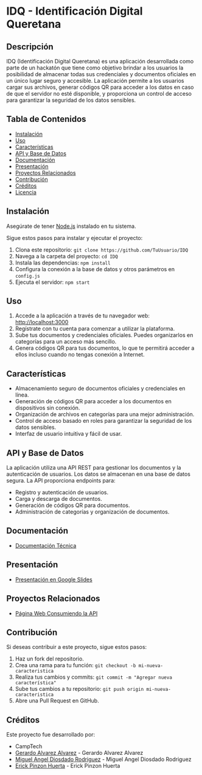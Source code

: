 # IDQ - Identificación Digital Queretana

## Descripción

IDQ (Identificación Digital Queretana) es una aplicación desarrollada como parte de un hackatón que tiene como objetivo brindar a los usuarios la posibilidad de almacenar todas sus credenciales y documentos oficiales en un único lugar seguro y accesible. La aplicación permite a los usuarios cargar sus archivos, generar códigos QR para acceder a los datos en caso de que el servidor no esté disponible, y proporciona un control de acceso para garantizar la seguridad de los datos sensibles.

## Tabla de Contenidos

- [Instalación](#instalación)
- [Uso](#uso)
- [Características](#características)
- [API y Base de Datos](#api-y-base-de-datos)
- [Documentación](#documentación)
- [Presentación](#presentación)
- [Proyectos Relacionados](#proyectos-relacionados)
- [Contribución](#contribución)
- [Créditos](#créditos)
- [Licencia](#licencia)

## Instalación

Asegúrate de tener [Node.js](https://nodejs.org/) instalado en tu sistema.

Sigue estos pasos para instalar y ejecutar el proyecto:

1. Clona este repositorio: `git clone https://github.com/TuUsuario/IDQ`
2. Navega a la carpeta del proyecto: `cd IDQ`
3. Instala las dependencias: `npm install`
4. Configura la conexión a la base de datos y otros parámetros en `config.js`
5. Ejecuta el servidor: `npm start`

## Uso

1. Accede a la aplicación a través de tu navegador web: [http://localhost:3000](http://localhost:3000)
2. Regístrate con tu cuenta para comenzar a utilizar la plataforma.
3. Sube tus documentos y credenciales oficiales. Puedes organizarlos en categorías para un acceso más sencillo.
4. Genera códigos QR para tus documentos, lo que te permitirá acceder a ellos incluso cuando no tengas conexión a Internet.

## Características

- Almacenamiento seguro de documentos oficiales y credenciales en línea.
- Generación de códigos QR para acceder a los documentos en dispositivos sin conexión.
- Organización de archivos en categorías para una mejor administración.
- Control de acceso basado en roles para garantizar la seguridad de los datos sensibles.
- Interfaz de usuario intuitiva y fácil de usar.

## API y Base de Datos

La aplicación utiliza una API REST para gestionar los documentos y la autenticación de usuarios. Los datos se almacenan en una base de datos segura. La API proporciona endpoints para:

- Registro y autenticación de usuarios.
- Carga y descarga de documentos.
- Generación de códigos QR para documentos.
- Administración de categorías y organización de documentos.

## Documentación

- [Documentación Técnica](https://docs.google.com/document/d/1QxlpP-ROawh3xvM8S_HzHmWLFMLtmj_siKDzXbN0xaQ/edit?usp=sharing)

## Presentación

- [Presentación en Google Slides](https://docs.google.com/presentation/d/1flYl4w_tBPO0VpfHNz3eY5SE5Ozynt_f/edit?usp=sharing&ouid=105847790403881410959&rtpof=true&sd=true)

## Proyectos Relacionados

- [Página Web Consumiendo la API](https://github.com/SrCosmicCat/idq-use-api)
<!-- [Aplicación Móvil Consumiendo la API](link_al_repositorio_de_la_app_movil) -->

## Contribución

Si deseas contribuir a este proyecto, sigue estos pasos:

1. Haz un fork del repositorio.
2. Crea una rama para tu función: `git checkout -b mi-nueva-caracteristica`
3. Realiza tus cambios y commits: `git commit -m "Agregar nueva característica"`
4. Sube tus cambios a tu repositorio: `git push origin mi-nueva-caracteristica`
5. Abre una Pull Request en GitHub.

## Créditos

Este proyecto fue desarrollado por:

- CampTech
- [Gerardo Alvarez Alvarez](https://github.com/gerardoaaxg) - Gerardo Alvarez Alvarez
- [Miguel Angel Diosdado Rodriguez](https://github.com/SrCosmicCat) - Miguel Angel Diosdado Rodriguez
- [Erick Pinzon Huerta](https://github.com/erickpinzon18) - Erick Pinzon Huerta

